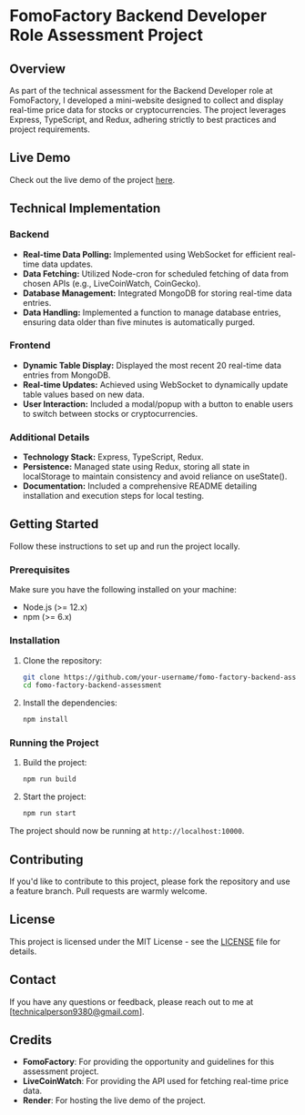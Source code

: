 # FomoFactory Backend Developer Role Assessment Project

## Overview

As part of the technical assessment for the Backend Developer role at FomoFactory, I developed a mini-website designed to collect and display real-time price data for stocks or cryptocurrencies. The project leverages Express, TypeScript, and Redux, adhering strictly to best practices and project requirements.

## Live Demo

Check out the live demo of the project [here](https://fomo-factory-mern.onrender.com/).

## Technical Implementation

### Backend
- **Real-time Data Polling:** Implemented using WebSocket for efficient real-time data updates.
- **Data Fetching:** Utilized Node-cron for scheduled fetching of data from chosen APIs (e.g., LiveCoinWatch, CoinGecko).
- **Database Management:** Integrated MongoDB for storing real-time data entries.
- **Data Handling:** Implemented a function to manage database entries, ensuring data older than five minutes is automatically purged.

### Frontend
- **Dynamic Table Display:** Displayed the most recent 20 real-time data entries from MongoDB.
- **Real-time Updates:** Achieved using WebSocket to dynamically update table values based on new data.
- **User Interaction:** Included a modal/popup with a button to enable users to switch between stocks or cryptocurrencies.

### Additional Details
- **Technology Stack:** Express, TypeScript, Redux.
- **Persistence:** Managed state using Redux, storing all state in localStorage to maintain consistency and avoid reliance on useState().
- **Documentation:** Included a comprehensive README detailing installation and execution steps for local testing.

## Getting Started

Follow these instructions to set up and run the project locally.

### Prerequisites

Make sure you have the following installed on your machine:
- Node.js (>= 12.x)
- npm (>= 6.x)

### Installation

1. Clone the repository:
   ```sh
   git clone https://github.com/your-username/fomo-factory-backend-assessment.git
   cd fomo-factory-backend-assessment
   ```

2. Install the dependencies:
   ```sh
   npm install
   ```

### Running the Project

1. Build the project:
   ```sh
   npm run build
   ```

2. Start the project:
   ```sh
   npm run start
   ```

The project should now be running at `http://localhost:10000`.

## Contributing

If you'd like to contribute to this project, please fork the repository and use a feature branch. Pull requests are warmly welcome.

## License

This project is licensed under the MIT License - see the [LICENSE](LICENSE) file for details.

## Contact

If you have any questions or feedback, please reach out to me at [technicalperson9380@gmail.com].

## Credits

- **FomoFactory**: For providing the opportunity and guidelines for this assessment project.
- **LiveCoinWatch**: For providing the API used for fetching real-time price data.
- **Render**: For hosting the live demo of the project.
